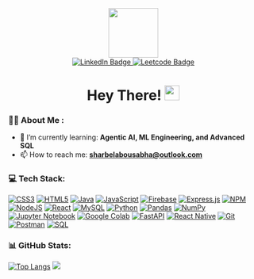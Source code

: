 <div id="header" align="center">
  <img src="https://media.giphy.com/media/M9gbBd9nbDrOTu1Mqx/giphy.gif" width="100"/>
</div>
<div id="badges" align="center">
  <a href="https://www.linkedin.com/in/sharbelabousabha/">
    <img src="https://img.shields.io/badge/LinkedIn-blue?style=for-the-badge&logo=linkedin&logoColor=white" alt="LinkedIn Badge"/>
  </a>
  <a href="https://leetcode.com/sharbelxo/">
    <img src="https://img.shields.io/badge/Leetcode-yellow?style=for-the-badge&logo=leetcode&logoColor=white" alt="Leetcode Badge"/>
  </a>
</div>
<div id="badges" align="center">
  <img src="https://komarev.com/ghpvc/?username=sharbelxo&style=flat-square&color=blue" alt=""/>
  <h1>
    Hey There!
    <img src="https://media.giphy.com/media/hvRJCLFzcasrR4ia7z/giphy.gif" width="30px"/>
  </h1>
</div>

### :technologist: About Me :
- 🌱 I’m currently learning: **Agentic AI, ML Engineering, and Advanced SQL**
- 📫 How to reach me: **sharbelabousabha@outlook.com**  

### 💻 Tech Stack:
[![CSS3](https://img.shields.io/badge/css3-%231572B6.svg?style=flat&logo=css3&logoColor=white)](https://www.w3.org/Style/CSS/Overview.en.html)
[![HTML5](https://img.shields.io/badge/html5-%23E34F26.svg?style=flat&logo=html5&logoColor=white)](https://html.spec.whatwg.org/)
[![Java](https://img.shields.io/badge/java-%23ED8B00.svg?style=flat&logo=java&logoColor=white)](https://www.java.com/)
[![JavaScript](https://img.shields.io/badge/javascript-%23323330.svg?style=flat&logo=javascript&logoColor=%23F7DF1E)](https://developer.mozilla.org/en-US/docs/Web/JavaScript)
[![Firebase](https://img.shields.io/badge/firebase-%23039BE5.svg?style=flat&logo=firebase)](https://firebase.google.com/)
[![Express.js](https://img.shields.io/badge/express.js-%23404d59.svg?style=flat&logo=express&logoColor=%2361DAFB)](https://expressjs.com/)
[![NPM](https://img.shields.io/badge/NPM-%23000000.svg?style=flat&logo=npm&logoColor=white)](https://www.npmjs.com/)
[![NodeJS](https://img.shields.io/badge/node.js-6DA55F?style=flat&logo=node.js&logoColor=white)](https://nodejs.org/)
[![React](https://img.shields.io/badge/react-%2320232a.svg?style=flat&logo=react&logoColor=%2361DAFB)](https://reactjs.org/)
[![MySQL](https://img.shields.io/badge/mysql-%2300f.svg?style=flat&logo=mysql&logoColor=white)](https://www.mysql.com/)
[![Python](https://img.shields.io/badge/python-%233776AB.svg?style=flat&logo=python&logoColor=white)](https://www.python.org/)
[![Pandas](https://img.shields.io/badge/pandas-%23150458.svg?style=flat&logo=pandas&logoColor=white)](https://pandas.pydata.org/)
[![NumPy](https://img.shields.io/badge/numpy-%23013243.svg?style=flat&logo=numpy&logoColor=white)](https://numpy.org/)
[![Jupyter Notebook](https://img.shields.io/badge/jupyter-%23F37626.svg?style=flat&logo=jupyter&logoColor=white)](https://jupyter.org/)
[![Google Colab](https://img.shields.io/badge/google%20colab-%23F9AB00.svg?style=flat&logo=google-colab&logoColor=white)](https://colab.research.google.com/)
[![FastAPI](https://img.shields.io/badge/fastapi-%23000000.svg?style=flat&logo=fastapi&logoColor=white)](https://fastapi.tiangolo.com/)
[![React Native](https://img.shields.io/badge/react%20native-%2320232a.svg?style=flat&logo=react&logoColor=%2361DAFB)](https://reactnative.dev/)
[![Git](https://img.shields.io/badge/git-%23F05032.svg?style=flat&logo=git&logoColor=white)](https://git-scm.com/)
[![Postman](https://img.shields.io/badge/postman-%23FF6C37.svg?style=flat&logo=postman&logoColor=white)](https://www.postman.com/)
[![SQL](https://img.shields.io/badge/sql-%2300f.svg?style=flat&logo=sql&logoColor=white)](https://en.wikipedia.org/wiki/SQL)

### 📊 GitHub Stats:
[![Top Langs](https://github-readme-stats.vercel.app/api/top-langs/?username=sharbelxo&layout=compact&theme=vision-friendly-dark)](https://github.com/anuraghazra/github-readme-stats) ![](https://github-readme-stats.vercel.app/api?username=sharbelxo&theme=vision-friendly-dark&hide_border=false&include_all_commits=true&count_private=true)<br/>
